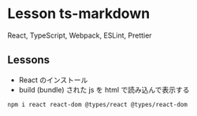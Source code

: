 # Lesson ts-markdown

React, TypeScript, Webpack, ESLint, Prettier

## Lessons

- React のインストール
- build (bundle) された js を html で読み込んで表示する

```bash
npm i react react-dom @types/react @types/react-dom
```
